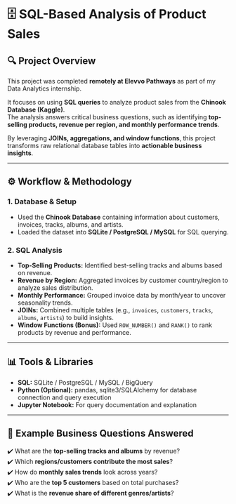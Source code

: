 # 🗄️ SQL-Based Analysis of Product Sales  

## 🔍 Project Overview  
This project was completed **remotely at Elevvo Pathways** as part of my Data Analytics internship.  

It focuses on using **SQL queries** to analyze product sales from the **Chinook Database (Kaggle)**.  
The analysis answers critical business questions, such as identifying **top-selling products, revenue per region, and monthly performance trends**.  

By leveraging **JOINs, aggregations, and window functions**, this project transforms raw relational database tables into **actionable business insights**.  

---

## ⚙️ Workflow & Methodology  

### 1. Database & Setup  
- Used the **Chinook Database** containing information about customers, invoices, tracks, albums, and artists.  
- Loaded the dataset into **SQLite / PostgreSQL / MySQL** for SQL querying.  

### 2. SQL Analysis  
- **Top-Selling Products:** Identified best-selling tracks and albums based on revenue.  
- **Revenue by Region:** Aggregated invoices by customer country/region to analyze sales distribution.  
- **Monthly Performance:** Grouped invoice data by month/year to uncover seasonality trends.  
- **JOINs:** Combined multiple tables (e.g., `invoices`, `customers`, `tracks`, `albums`, `artists`) to build insights.  
- **Window Functions (Bonus):** Used `ROW_NUMBER()` and `RANK()` to rank products by revenue and performance.  

---

## 📊 Tools & Libraries  
- **SQL:** SQLite / PostgreSQL / MySQL / BigQuery  
- **Python (Optional):** pandas, sqlite3/SQLAlchemy for database connection and query execution  
- **Jupyter Notebook:** For query documentation and explanation  

---

## 📌 Example Business Questions Answered  
✔️ What are the **top-selling tracks and albums** by revenue?  
✔️ Which **regions/customers contribute the most sales**?  
✔️ How do **monthly sales trends** look across years?  
✔️ Who are the **top 5 customers** based on total purchases?  
✔️ What is the **revenue share of different genres/artists**?  

